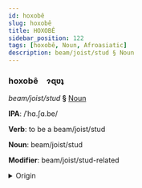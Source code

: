 ```yaml
---
id: hoxobê
slug: hoxobê
title: HOXOBÊ
sidebar_position: 122
tags: [hoxobê, Noun, Afroasiatic]
description: beam/joist/stud § Noun
---
```


### hoxobê&emsp;<span kind="abugida">ɂɋʋʇ</span>

*beam/joist/stud* **§** [Noun](../../tags/Noun)

**IPA**: /ˈhɑ.ʃɑ.be/

**Verb**: to be a beam/joist/stud

**Noun**: beam/joist/stud

**Modifier**: beam/joist/stud-related

<details>
    <summary>Origin</summary>
    Arabic خشبة ḵašabe /xa.ʃa.be/<br/>
    <em>Afroasiatic Language Family</em>
</details>